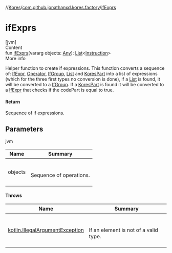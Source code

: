 //[Kores](../index.md)/[com.github.jonathanxd.kores.factory](index.md)/[ifExprs](if-exprs.md)



# ifExprs  
[jvm]  
Content  
fun [ifExprs](if-exprs.md)(vararg objects: [Any](https://kotlinlang.org/api/latest/jvm/stdlib/kotlin/-any/index.html)): [List](https://kotlinlang.org/api/latest/jvm/stdlib/kotlin.collections/-list/index.html)<[Instruction](../com.github.jonathanxd.kores/-instruction/index.md)>  
More info  


Helper function to create if expressions. This function converts a sequence of: [IfExpr](../com.github.jonathanxd.kores.base/-if-expr/index.md), [Operator](../com.github.jonathanxd.kores.operator/-operator/index.md), [IfGroup](../com.github.jonathanxd.kores.base/-if-group/index.md), [List](https://kotlinlang.org/api/latest/jvm/stdlib/kotlin.collections/-list/index.html) and [KoresPart](../com.github.jonathanxd.kores/-kores-part/index.md) into a list of expressions (which for the three first types no conversion is done), if a [List](https://kotlinlang.org/api/latest/jvm/stdlib/kotlin.collections/-list/index.html) is found, it will be converted to a [IfGroup](../com.github.jonathanxd.kores.base/-if-group/index.md). If a [KoresPart](../com.github.jonathanxd.kores/-kores-part/index.md) is found it will be converted to a [IfExpr](../com.github.jonathanxd.kores.base/-if-expr/index.md) that checks if the codePart is equal to true.



#### Return  


Sequence of if expressions.



## Parameters  
  
jvm  
  
|  Name|  Summary| 
|---|---|
| <a name="com.github.jonathanxd.kores.factory//ifExprs/#kotlin.Array[kotlin.Any]/PointingToDeclaration/"></a>objects| <a name="com.github.jonathanxd.kores.factory//ifExprs/#kotlin.Array[kotlin.Any]/PointingToDeclaration/"></a><br><br>Sequence of operations.<br><br>
  


#### Throws  
  
|  Name|  Summary| 
|---|---|
| <a name="com.github.jonathanxd.kores.factory//ifExprs/#kotlin.Array[kotlin.Any]/PointingToDeclaration/"></a>[kotlin.IllegalArgumentException](https://kotlinlang.org/api/latest/jvm/stdlib/kotlin/-illegal-argument-exception/index.html)| <a name="com.github.jonathanxd.kores.factory//ifExprs/#kotlin.Array[kotlin.Any]/PointingToDeclaration/"></a><br><br>If an element is not of a valid type.<br><br>
  



